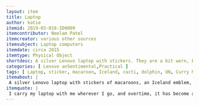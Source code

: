 ```yaml
---
layout: item
title: Laptop
author: katie
itemid: 2019-03-019-ID0009
itemcontributor: Neelam Patel
itemcreator: various other sources
itemsubject: Laptop computers
itemdate: circa 2015
itemtype: Physical Object
shortdesc: A silver Lenovo laptop with stickers. They are a bit worn, but I have had gradually added them since freshman year.
categories: [ Lenovo anSentimental,Practical ]
tags: [ Laptop, sticker, macaroon, Iceland, cacti, dolphin, UN, Curry Master ]
itemabout: |
 A silver Lenovo laptop with stickers of macaroons, an Iceland emblem, cacti, a dolphin, the UN logo, and a cartoon of an Indian man with the words "Curry Master." They are a bit worn, but I have had gradually added them since freshman year. It is one of the most valuable objects I own, and because of this, is something is very important to me and will hopefully be in my life for a very long time!
itemquote: |
 I carry my laptop with me wherever I go, and overtime, it has become a symbol of who I am. I am really picky with what stickers I get, and the ones that I have chosen symbolize different parts of who I am through art and humor from my ethnicity and culture to my favorite things, aspirations, and my love of travel.
---
```

